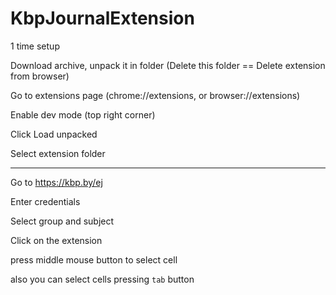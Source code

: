 # KbpJournalExtension

1 time setup

Download archive, unpack it in folder (Delete this folder == Delete extension from browser)

Go to extensions page (chrome://extensions, or browser://extensions)

Enable dev mode (top right corner)

Click Load unpacked

Select extension folder

****

Go to https://kbp.by/ej

Enter credentials

Select group and subject

Click on the extension

press middle mouse button to select cell 

also you can select cells pressing `tab` button
